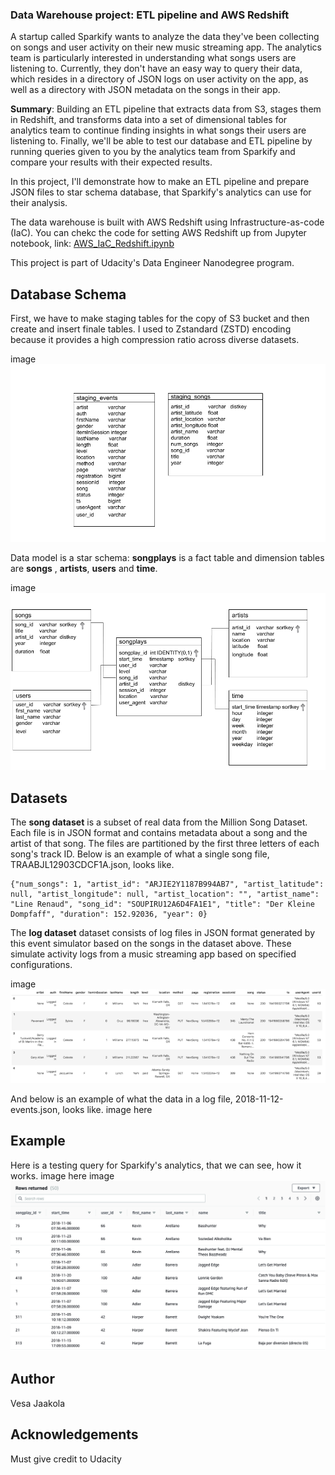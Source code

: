 ### Data Warehouse project: ETL pipeline and AWS Redshift


A startup called Sparkify wants to analyze the data they've been collecting on songs and user activity on their new music streaming app. The analytics team is particularly interested in understanding what songs users are listening to. Currently, they don't have an easy way to query their data, which resides in a directory of JSON logs on user activity on the app, as well as a directory with JSON metadata on the songs in their app.

**Summary**: Building an ETL pipeline that extracts data from S3, stages them in Redshift, and transforms data into a set of dimensional tables for analytics team to continue finding insights in what songs their users are listening to. Finally, we'll be able to test our database and ETL pipeline by running queries given to you by the analytics team from Sparkify and compare your results with their expected results. 

In this project, I'll demonstrate how to make an ETL pipeline and prepare JSON files to star schema database, that Sparkify's analytics can use for their analysis. 

The data warehouse is built with AWS Redshift using Infrastructure-as-code (IaC). You can chekc the code for setting AWS Redshift up from Jupyter notebook, link: [AWS_IaC_Redshift.ipynb](https://github.com/vjaakola/data-warehouse-aws-redshift/blob/master/AWS_IaC_Redshift.ipynb)


This project is part of Udacity's Data Engineer Nanodegree program.

## Database Schema

First, we have to make staging tables for the copy of S3 bucket and then create and insert finale tables. I used to Zstandard (ZSTD) encoding because it provides a high compression ratio across diverse datasets. 

image ![Image of staging tables](https://github.com/vjaakola/data-warehouse-aws-redshift/blob/master/staging_ERD.png)

Data model is a star schema: **songplays** is a fact table and dimension tables are **songs** , **artists**, **users** and **time**.

image ![Image of star schema](https://github.com/vjaakola/data-warehouse-aws-redshift/blob/master/ERD.png)


## Datasets
The **song dataset** is a subset of real data from the Million Song Dataset. Each file is in JSON format and contains metadata about a song and the artist of that song. The files are partitioned by the first three letters of each song's track ID. Below is an example of what a single song file, TRAABJL12903CDCF1A.json, looks like.

    {"num_songs": 1, "artist_id": "ARJIE2Y1187B994AB7", "artist_latitude": null, "artist_longitude": null, "artist_location": "", "artist_name": "Line Renaud", "song_id": "SOUPIRU12A6D4FA1E1", "title": "Der Kleine Dompfaff", "duration": 152.92036, "year": 0}


The **log dataset** dataset consists of log files in JSON format generated by this event simulator based on the songs in the dataset above. These simulate activity logs from a music streaming app based on specified configurations.

image ![Image of log_data](https://github.com/vjaakola/data-warehouse-aws-redshift/blob/master/log_data_img.png)

And below is an example of what the data in a log file, 2018-11-12-events.json, looks like.
image here

## Example

Here is a testing query for Sparkify's analytics, that we can see, how it works.
image here
image ![Image of test query](https://github.com/vjaakola/data-warehouse-aws-redshift/blob/master/redshift_test_query.png)

## Author
Vesa Jaakola

## Acknowledgements
Must give credit to Udacity
